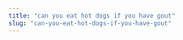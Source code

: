```yaml
---
title: "can you eat hot dogs if you have gout"
slug: "can-you-eat-hot-dogs-if-you-have-gout"
---
```


